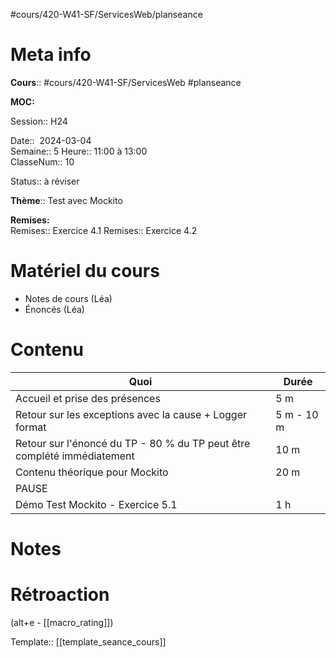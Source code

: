 #cours/420-W41-SF/ServicesWeb/planseance
# Meta info

**Cours**:: #cours/420-W41-SF/ServicesWeb #planseance

**MOC:** 

Session:: H24

Date::  2024-03-04  
Semaine:: 5
Heure:: 11:00 à 13:00  
ClasseNum:: 10

Status::  <span class="chip to-review">à réviser</span> 

**Thème**:: Test avec Mockito

**Remises:**  
Remises:: Exercice 4.1
Remises:: Exercice 4.2

# Matériel du cours
* Notes de cours (Léa)
* Énoncés (Léa)
# Contenu
| Quoi                                                                    | Durée      |
| ----------------------------------------------------------------------- | ---------- |
| Accueil et prise des présences                                          | 5 m        |
| Retour sur les exceptions avec la cause + Logger format                 | 5 m - 10 m |
| Retour sur l'énoncé du TP - 80 % du TP peut être complété immédiatement | 10 m       |
| Contenu théorique pour Mockito                                          | 20 m       |
| PAUSE                                                                   |            |
| Démo Test Mockito - Exercice 5.1                                        | 1 h        |

# Notes

# Rétroaction
(alt+e - [[macro_rating]])

Template:: [[template_seance_cours]]